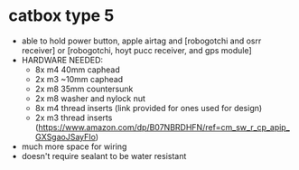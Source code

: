 # catbox type 5
   - able to hold power button, apple airtag and [robogotchi and osrr receiver] or [robogotchi, hoyt pucc receiver, and gps module]
   - HARDWARE NEEDED: 
      - 8x m4 40mm caphead
      - 2x m3 ~10mm caphead
      - 2x m8 35mm countersunk
      - 2x m8 washer and nylock nut
      - 8x m4 thread inserts (link provided for ones used for design) 
      - 2x m3 thread inserts (https://www.amazon.com/dp/B07NBRDHFN/ref=cm_sw_r_cp_apip_GXSgaoJSayFIo)
   - much more space for wiring
   - doesn't require sealant to be water resistant

